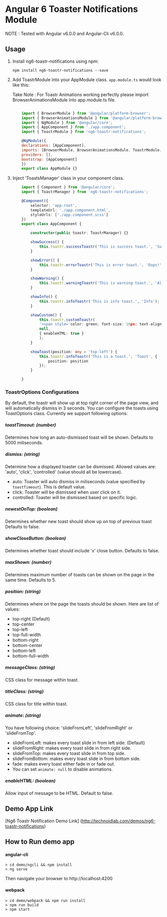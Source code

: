 Angular 6 Toaster Notifications Module
===================

NOTE : Tested with Angular v6.0.0 and Angular-Cli v6.0.0.

## Usage

1. Install ng6-toastr-notifications using npm:

    ``` npm install ng6-toastr-notifications --save ```


2. Add ToastrModule into your AppModule class. `app.module.ts` would look like this:

    Take Note : For Toastr Animations working perfectly please import BrowserAnimationsModule into app.module.ts file.

    ```javascript
    
        import { BrowserModule } from '@angular/platform-browser';
        import { BrowserAnimationsModule } from '@angular/platform-browser/animations';
        import { NgModule } from '@angular/core';
        import { AppComponent } from './app.component';
        import { ToastrModule } from 'ng6-toastr-notifications';

        @NgModule({
        declarations: [AppComponent],
        imports: [BrowserModule, BrowserAnimationsModule, ToastrModule.forRoot()],
        providers: [],
        bootstrap: [AppComponent]
        })
        export class AppModule {}

    ```

3. Inject 'ToastsManager' class in your component class.

    ```typescript
        import { Component } from '@angular/core';
        import { ToastrManager } from 'ng6-toastr-notifications';

        @Component({
            selector: 'app-root',
            templateUrl: './app.component.html',
            styleUrls: ['./app.component.scss']
        })
        export class AppComponent {

            constructor(public toastr: ToastrManager) {}

            showSuccess() {
                this.toastr.successToastr('This is success toast.', 'Success!');
            }

            showError() {
                this.toastr.errorToastr('This is error toast.', 'Oops!');
            }

            showWarning() {
                this.toastr.warningToastr('This is warning toast.', 'Alert!');
            }

            showInfo() {
                this.toastr.infoToastr('This is info toast.', 'Info');
            }

            showCustom() {
                this.toastr.customToastr(
                '<span style='color: green; font-size: 16px; text-align: center;'>Custom Toast</span>',
                null,
                { enableHTML: true }
                );
            }

            showToast(position: any = 'top-left') {
                this.toastr.infoToastr('This is a toast.', 'Toast', {
                    position: position
                });
            }

        }

    ```

### ToastrOptions Configurations

By default, the toastr will show up at top right corner of the page view, and will automatically dismiss in 3 seconds. 
You can configure the toasts using ToastOptions class. Currently we support following options:

##### toastTimeout: (number)
Determines how long an auto-dismissed toast will be shown. Defaults to 5000 miliseconds.

##### dismiss: (string)
Determine how a displayed toaster can be dismissed. Allowed values are: 'auto', 'click', 'controlled' (value should all be lowercase).
* auto: Toaster will auto dismiss in miliseconds (value specified by `toastTimeout`). This is default value.
* click: Toaster will be dismissed when user click on it.
* controlled: Toaster will be dismissed based on specific logic.
 
##### newestOnTop: (boolean) 
Determines whether new toast should show up on top of previous toast Defaults to false.

##### showCloseButton: (boolean)
Determines whether toast should include 'x' close button. Defaults to false.

##### maxShown: (number)
Determines maximum number of toasts can be shown on the page in the same time. Defaults to 5.

##### position: (string)
Determines where on the page the toasts should be shown. Here are list of values: 
* top-right (Default)
* top-center
* top-left
* top-full-width
* bottom-right
* bottom-center
* bottom-left
* bottom-full-width

##### messageClass: (string)
CSS class for message within toast.

##### titleClass: (string)
CSS class for title within toast.

##### <a name='animate-option'></a>animate: (string)
You have following choice: 'slideFromLeft', 'slideFromRight' or 'slideFromTop'. 
* slideFromLeft: makes every toast slide in from left side. (Default)
* slideFromRight: makes every toast slide in from right side.
* slideFromTop: makes every toast slide in from top side.
* slideFromBottom: makes every toast slide in from bottom side.
* fade: makes every toast either fade in or fade out.
* You can set `animate: null` to disable animations.

##### enableHTML: (boolean)
Allow input of message to be HTML. Default to false.

## Demo App Link
[Ng6 Toastr Notification Demo Link] (http://technoidlab.com/demos/ng6-toastr-notifications)

## How to Run demo app
    
#### angular-cli
    
    > cd demo/ngcli && npm install
    > ng serve   

Then navigate your browser to http://localhost:4200    
    
#### webpack
    
    > cd demo/webpack && npm run install
    > npm run build
    > npm start



